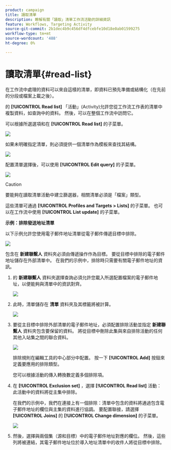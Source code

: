 ```yaml
---
product: campaign
title: 讀取清單
description: 瞭解有關「讀取」清單工作流活動的詳細資訊
feature: Workflows, Targeting Activity
source-git-commit: 2b1dec4b9c456df4dfcebfe10d18e0ab01599275
workflow-type: tm+mt
source-wordcount: '488'
ht-degree: 0%

---
```


# 讀取清單{#read-list}

在工作流中處理的資料可以來自這樣的清單，即資料已預先準備或結構化（在先前的分段或檔案上載之後）。

的 **[!UICONTROL Read list]** 「活動」(Activity)允許您從工作流工作表的清單中複製資料，如查詢中的資料。 然後，可以在整個工作流中訪問它。

可以根據所選選項和在 **[!UICONTROL Read list]** 的子菜單。

![](assets/list_edit_select_option_01.png)

如果未明確指定清單，則必須提供一個清單作為模板來查找其結構。

![](assets/s_advuser_list_template_select.png)

配置清單選擇後，可以使用 **[!UICONTROL Edit query]** 的子菜單。

![](assets/wf_readlist_1.png)

>[!CAUTION]
>
>要能夠在讀取清單活動中建立篩選器，相關清單必須是「檔案」類型。

這些清單可通過 **[!UICONTROL Profiles and Targets > Lists]** 的子菜單。 也可以在工作流中使用 **[!UICONTROL List update]** 的子菜單。

**示例：排除發送地址清單**

以下示例允許您使用電子郵件地址清單從電子郵件傳遞目標中排除。

![](assets/s_advuser_list_read_sample_1.png)

包含在 **新建聯繫人** 資料夾必須由傳遞操作作為目標。 要從目標中排除的電子郵件地址儲存在外部清單中。 在我們的示例中，排除時只需要有關電子郵件地址的資訊。

1. 的 **新建聯繫人** 資料夾選擇查詢必須允許您載入所選配置檔案的電子郵件地址，以便能夠與清單中的資訊對齊。

   ![](assets/s_advuser_list_read_sample_0.png)

1. 此時，清單儲存在 **清單** 資料夾及其標籤將被計算。

   ![](assets/s_advuser_list_read_sample_2.png)

1. 要從主目標中排除外部清單的電子郵件地址，必須配置排除活動並指定 **新建聯繫人** 資料夾包含要保留的資料。 將從目標中刪除此集與來自排除活動的任何其他入站集之間的聯合資料。

   ![](assets/s_advuser_list_read_sample_3.png)

   排除規則在編輯工具的中心部分中配置。 按一下 **[!UICONTROL Add]** 按鈕來定義要應用的排除類型。

   您可以根據活動的傳入轉換數定義多個排除項。

1. 在 **[!UICONTROL Exclusion set]** ，選擇 **[!UICONTROL Read list]** 活動：此活動中的資料將從主集中排除。

   在我們的示例中，我們在連接上有一個排除：清單中包含的資料將通過包含電子郵件地址的欄位與主集的資料進行協調。 要配置聯接，請選擇 **[!UICONTROL Joins]** 的 **[!UICONTROL Change dimension]** 的子菜單。

   ![](assets/s_advuser_list_read_sample_4.png)

1. 然後，選擇與兩個集（源和目標）中的電子郵件地址對應的欄位。 然後，這些列將被連結，其電子郵件地址位於導入地址清單中的收件人將從目標中排除。
